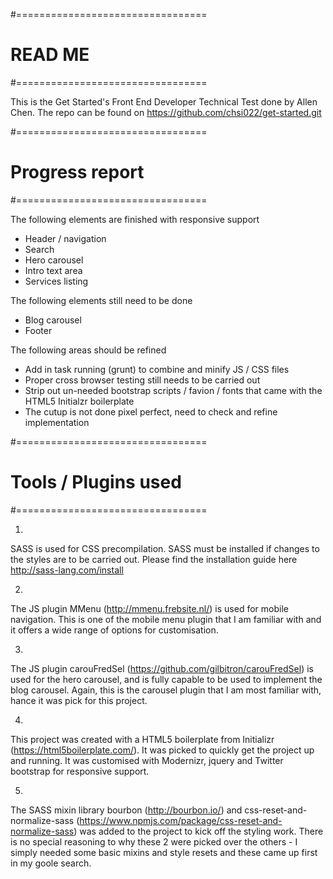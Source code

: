 #=================================
# READ ME
#=================================

This is the Get Started's Front End Developer Technical Test done by Allen Chen. 
The repo can be found on https://github.com/chsi022/get-started.git


#=================================
# Progress report
#=================================

The following elements are finished with responsive support
- Header / navigation
- Search
- Hero carousel
- Intro text area
- Services listing

The following elements still need to be done
- Blog carousel
- Footer

The following areas should be refined 
- Add in task running (grunt) to combine and minify JS / CSS files
- Proper cross browser testing still needs to be carried out
- Strip out un-needed bootstrap scripts / favion / fonts that came with the HTML5 Initialzr boilerplate
- The cutup is not done pixel perfect, need to check and refine implementation


#=================================
# Tools / Plugins used
#=================================

1. 
SASS is used for CSS precompilation. SASS must be installed if changes to the styles are to be carried out. Please find the installation guide here http://sass-lang.com/install

2.
The JS plugin MMenu (http://mmenu.frebsite.nl/) is used for mobile navigation. This is one of the mobile menu plugin that I am familiar with and it offers a wide range of options for customisation.

3. 
The JS plugin carouFredSel (https://github.com/gilbitron/carouFredSel) is used for the hero carousel, and is fully capable to be used to implement the blog carousel. Again, this is the carousel plugin that I am most familiar with, hance it was pick for this project.

4.
This project was created with a HTML5 boilerplate from Initializr (https://html5boilerplate.com/). It was picked to quickly get the project up and running. It was customised with Modernizr, jquery and Twitter bootstrap for responsive support.

5.
The SASS mixin library bourbon (http://bourbon.io/) and css-reset-and-normalize-sass (https://www.npmjs.com/package/css-reset-and-normalize-sass) was added to the project to kick off the styling work. There is no special reasoning to why these 2 were picked over the others - I simply needed some basic mixins and style resets and these came up first in my goole search.
